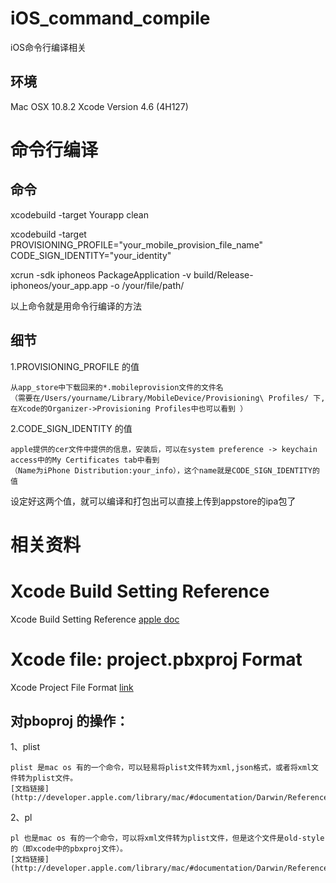 iOS_command_compile
===================

iOS命令行编译相关

环境
----
Mac OSX 10.8.2
Xcode Version 4.6 (4H127)

命令行编译
=============

命令
----

xcodebuild -target Yourapp clean

xcodebuild -target PROVISIONING_PROFILE="your_mobile_provision_file_name" CODE_SIGN_IDENTITY="your_identity"

xcrun -sdk iphoneos PackageApplication -v build/Release-iphoneos/your_app.app -o /your/file/path/

以上命令就是用命令行编译的方法

细节
----

1.PROVISIONING_PROFILE 的值

    从app_store中下载回来的*.mobileprovision文件的文件名
    （需要在/Users/yourname/Library/MobileDevice/Provisioning\ Profiles/ 下,在Xcode的Organizer->Provisioning Profiles中也可以看到 ）

2.CODE_SIGN_IDENTITY 的值

    apple提供的cer文件中提供的信息，安装后，可以在system preference -> keychain access中的My Certificates tab中看到
    （Name为iPhone Distribution:your_info），这个name就是CODE_SIGN_IDENTITY的值

设定好这两个值，就可以编译和打包出可以直接上传到appstore的ipa包了


相关资料
========

Xcode Build Setting Reference
=============================

Xcode Build Setting Reference [apple doc](http://developer.apple.com/library/mac/#documentation/DeveloperTools/Reference/XcodeBuildSettingRef/1-Build_Setting_Reference/build_setting_ref.html)


Xcode file: project.pbxproj Format
==================================

Xcode Project File Format [link](http://www.monobjc.net/index.php?page=xcode-project-file-format#PBXSourcesBuildPhase)

对pboproj 的操作：
-----------------
1、plist

    plist 是mac os 有的一个命令，可以轻易将plist文件转为xml,json格式，或者将xml文件转为plist文件。
    [文档链接](http://developer.apple.com/library/mac/#documentation/Darwin/Reference/ManPages/man1/plutil.1.html)
    
2、pl

    pl 也是mac os 有的一个命令，可以将xml文件转为plist文件，但是这个文件是old-style的（即xcode中的pbxproj文件）。
    [文档链接](http://developer.apple.com/library/mac/#documentation/Darwin/Reference/ManPages/man1/pl.1.html)






